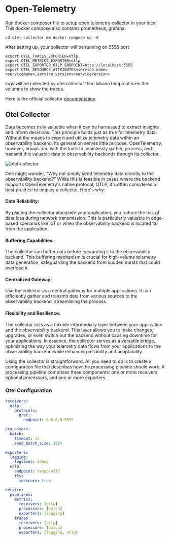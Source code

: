 # Open-Telemetry

Run docker composer file to setup open telemetry collector in your local. This docker compose also contains prometheus, grafana.

```
cd otel-collector && docker compose up -d
```

After setting up, your collector will be running on 5555 port

```
export OTEL_TRACES_EXPORTER=otlp
export OTEL_METRICS_EXPORTER=otlp
export OTEL_EXPORTER_OTLP_ENDPOINT=http://localhost:5555
export OTEL_RESOURCE_ATTRIBUTES=service.name=<serviceName>,service.version=<serviceVersion>
```

logs will be collected by otel collector then kibana tempo utilizes the volumns to show the traces.

Here is the official collector [documentation](https://opentelemetry.io/docs/collector/)

## Otel Collector 

Data becomes truly valuable when it can be harnessed to extract insights and inform decisions. This principle holds just as true for telemetry data. Without the means to export and utilize telemetry data within an observability backend, its generation serves little purpose. OpenTelemetry, however, equips you with the tools to seamlessly gather, process, and transmit this valuable data to observability backends through its collector.

![otel-collector](https://opentelemetry.io/docs/collector/img/otel-collector.svg)

One might wonder, "Why not simply send telemetry data directly to the observability backend?" While this is feasible in cases where the backend supports OpenTelemetry's native protocol, OTLP, it's often considered a best practice to employ a collector. Here's why:
#### Data Reliability: 
By placing the collector alongside your application, you reduce the risk of data loss during network transmission. This is particularly valuable in edge-based scenarios like IoT or when the observability backend is located far from the application.
#### Buffering Capabilities: 
The collector can buffer data before forwarding it to the observability backend. This buffering mechanism is crucial for high-volume telemetry data generation, safeguarding the backend from sudden bursts that could overload it.
#### Centralized Gateway: 
Use the collector as a central gateway for multiple applications. It can efficiently gather and transmit data from various sources to the observability backend, streamlining the process.
#### Flexibility and Resilience: 
The collector acts as a flexible intermediary layer between your application and the observability backend. This layer allows you to make changes, upgrades, or even switch out the backend without causing downtime for your applications.
In essence, the collector serves as a versatile bridge, optimizing the way your telemetry data flows from your applications to the observability backend while enhancing reliability and adaptability.

Using the collector is straightforward. All you need to do is to create a configuration file that describes how the processing pipeline should work. A processing pipeline comprises three components: one or more receivers, optional processors, and one or more exporters.

### Otel Configuration
```yaml
receivers:
  otlp:
    protocols:
      grpc:
        endpoint: 0.0.0.0:5555

processors:
  batch:
    timeout: 1s
    send_batch_size: 1024

exporters:
  logging:
    loglevel: debug
  otlp:
    endpoint: tempo:4317
    tls:
      insecure: true

service:
  pipelines:
    metrics:
      receivers: [otlp]
      processors: [batch]
      exporters: [logging]
    traces:
      receivers: [otlp]
      processors: [batch]
      exporters: [logging, otlp]
```
